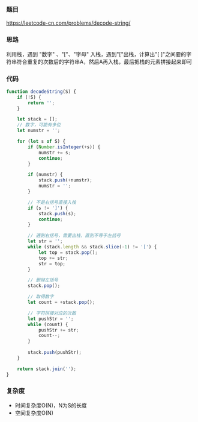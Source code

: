 ### 题目
https://leetcode-cn.com/problems/decode-string/

### 思路
利用栈，遇到 "数字" 、"["、"字母" 入栈，遇到"["出栈，计算出"[ ]"之间要的字符串符合重复的次数后的字符串A，然后A再入栈，最后把栈的元素拼接起来即可

### 代码
```javascript
function decodeString(S) {
    if (!S) {
        return '';
    }

    let stack = [];
    // 数字，可能有多位
    let numstr = '';

    for (let s of S) {
        if (Number.isInteger(+s)) {
            numstr += s;
            continue;
        }

        if (numstr) {
            stack.push(+numstr);
            numstr = '';
        }

        // 不是右括号直接入栈
        if (s != ']') {
            stack.push(s);
            continue;
        }

        // 遇到右括号，需要出栈，直到不等于左括号
        let str = '';
        while (stack.length && stack.slice(-1) != '[') {
            let top = stack.pop();
            top += str;
            str = top;
        }

        // 删掉左括号
        stack.pop();

        // 取得数字
        let count = +stack.pop();

        // 字符拼接对应的次数
        let pushStr = '';
        while (count) {
            pushStr += str;
            count--;
        }
        
        stack.push(pushStr);
    }

    return stack.join('');
}
```
### 复杂度
* 时间复杂度O(N)，N为S的长度
* 空间复杂度O(N)